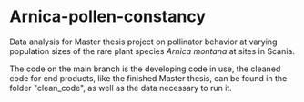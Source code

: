 # Arnica-pollen-constancy

Data analysis for Master thesis project on pollinator behavior at varying population sizes of the rare plant species *Arnica montana* at sites in Scania.

The code on the main branch is the developing code in use, the cleaned code for end products, like the finished Master thesis, can be found in the folder "clean_code", as well as the data necessary to run it. 
